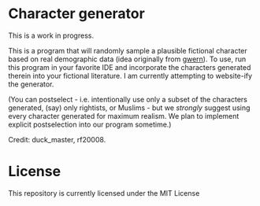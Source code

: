 # Character generator

This is a work in progress.

This is a program that will randomly sample a plausible fictional character based on real demographic data (idea originally from [gwern](https://www.gwern.net/Statistical-notes#technology)). To use, run this program in your favorite IDE and incorporate the characters generated therein into your fictional literature. I am currently attempting to website-ify the generator.

(You can postselect - i.e. intentionally use only a subset of the characters generated, (say) only rightists, or Muslims - but we *strongly* suggest using every character generated for maximum realism. We plan to implement explicit postselection into our program sometime.)

Credit: duck_master, rf20008.

# License

This repository is currently licensed under the MIT License
